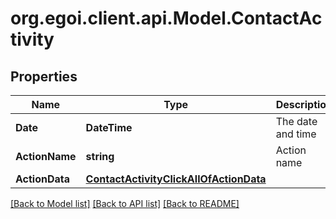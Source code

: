 
# org.egoi.client.api.Model.ContactActivity

## Properties

Name | Type | Description | Notes
------------ | ------------- | ------------- | -------------
**Date** | **DateTime** | The date and time | [optional] 
**ActionName** | **string** | Action name | [optional] 
**ActionData** | [**ContactActivityClickAllOfActionData**](ContactActivityClickAllOfActionData.md) |  | [optional] 

[[Back to Model list]](../README.md#documentation-for-models)
[[Back to API list]](../README.md#documentation-for-api-endpoints)
[[Back to README]](../README.md)

